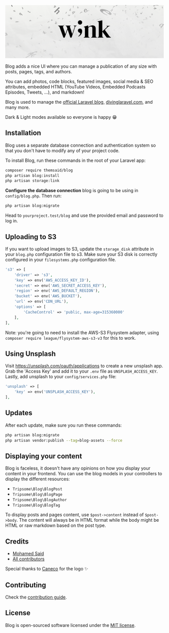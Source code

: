 <p align="center"><img src="/art/header.png?1" alt="blog logo"></p>

Blog adds a nice UI where you can manage a publication of any size with posts, pages, tags, and authors.

You can add photos, code blocks, featured images, social media & SEO attributes, embedded HTML (YouTube Videos, Embedded Podcasts Episodes, Tweets, ...), and markdown!

Blog is used to manage the [official Laravel blog](https://blog.laravel.com), [divinglaravel.com](https://divinglaravel.com), and many more.

Dark & Light modes available so everyone is happy 😁

## Installation

Blog uses a separate database connection and authentication system so that you don't have to modify any of your project code.

To install Blog, run these commands in the root of your Laravel app:

```sh
composer require themsaid/blog
php artisan blog:install
php artisan storage:link
```

**Configure the database connection** blog is going to be using in `config/blog.php`. Then run:

```sh
php artisan blog:migrate
```

Head to `yourproject.test/blog` and use the provided email and password to log in.

## Uploading to S3

If you want to upload images to S3, update the `storage_disk` attribute in your `blog.php` configuration file to s3. Make sure your S3 disk is correctly configured in your `filesystems.php` configuration file.

```php
's3' => [
    'driver' => 's3',
    'key' => env('AWS_ACCESS_KEY_ID'),
    'secret' => env('AWS_SECRET_ACCESS_KEY'),
    'region' => env('AWS_DEFAULT_REGION'),
    'bucket' => env('AWS_BUCKET'),
    'url' => env('CDN_URL'),
    'options' => [
        'CacheControl' => 'public, max-age=315360000'
    ],
],
```

Note: you're going to need to install the AWS-S3 Flysystem adapter, using `composer require league/flysystem-aws-s3-v3` for this to work.

## Using Unsplash

Visit https://unsplash.com/oauth/applications to create a new unsplash app. Grab the 'Access Key' and add it to your `.env` file as `UNSPLASH_ACCESS_KEY`. Lastly, add unsplash to your `config/services.php` file:

```php
'unsplash' => [
    'key' => env('UNSPLASH_ACCESS_KEY'),
],
```

## Updates

After each update, make sure you run these commands:

```sh
php artisan blog:migrate
php artisan vendor:publish --tag=blog-assets --force
```

## Displaying your content

Blog is faceless, it doesn't have any opinions on how you display your content in your frontend. You can use the blog models in your controllers to display the different resources:

- `Tripsome\Blog\BlogPost`
- `Tripsome\Blog\BlogPage`
- `Tripsome\Blog\BlogAuthor`
- `Tripsome\Blog\BlogTag`

To display posts and pages content, use `$post->content` instead of `$post->body`. The content will always be in HTML format while the body might be HTML or raw markdown based on the post type.

## Credits

- [Mohamed Said](https://github.com/themsaid)
- [All contributors](https://github.com/themsaid/blog/contributors)

Special thanks to [Caneco](https://twitter.com/caneco) for the logo ✨

## Contributing

Check the [contribution guide](CONTRIBUTING.md).

## License

Blog is open-sourced software licensed under the [MIT license](https://opensource.org/licenses/MIT).
